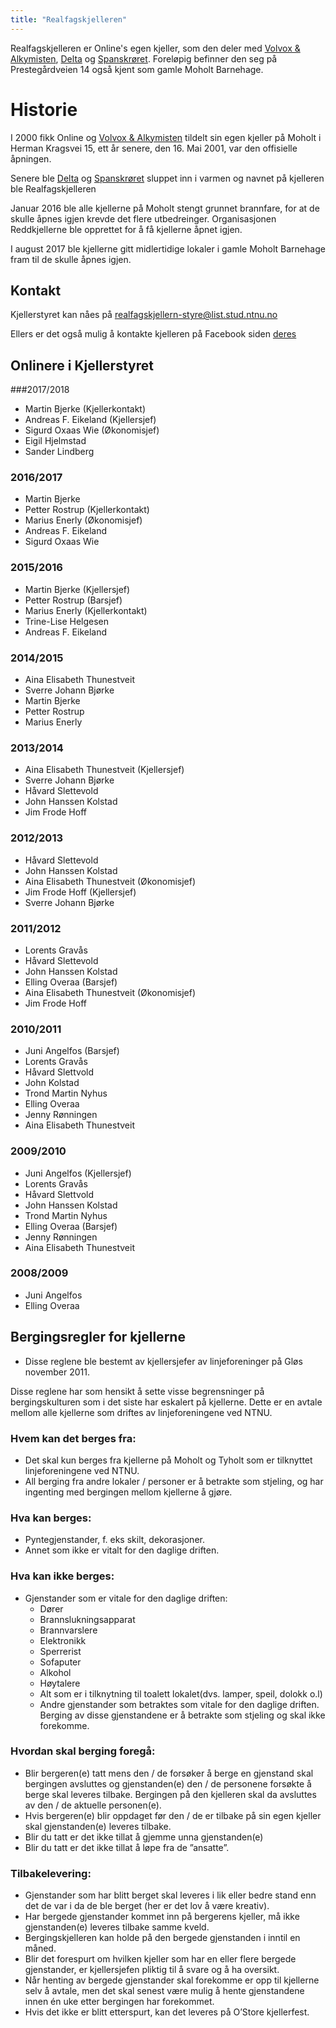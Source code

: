 ```yaml
---
title: "Realfagskjelleren"
---
```


Realfagskjelleren er Online's egen kjeller, som den deler med [Volvox & Alkymisten](http://www.volvox.no/), [Delta](https://www.deltahouse.no/) og [Spanskrøret](http://www.spanskroret.no). Foreløpig befinner den seg på Prestegårdveien 14 også kjent som gamle Moholt Barnehage.

# Historie

I 2000 fikk Online og [Volvox & Alkymisten](http://www.volvox.no/) tildelt sin egen kjeller på Moholt i Herman Kragsvei 15, ett år senere, den 16. Mai 2001, var den offisielle åpningen.

Senere ble [Delta](https://www.deltahouse.no/) og [Spanskrøret](http://www.spanskroret.no) sluppet inn i varmen og navnet på kjelleren ble Realfagskjelleren

Januar 2016 ble alle kjellerne på Moholt stengt grunnet brannfare, for at de skulle åpnes igjen krevde det flere utbedreinger. Organisasjonen Reddkjellerne ble opprettet for å få kjellerne åpnet igjen.

I august 2017 ble kjellerne gitt midlertidige lokaler i gamle Moholt Barnehage fram til de skulle åpnes igjen. 

## Kontakt

Kjellerstyret kan nåes på [realfagskjellern-styre@list.stud.ntnu.no](mailto:realfagskjellern-styre@list.stud.ntnu.no)

Ellers er det også mulig å kontakte kjelleren på Facebook siden [deres](https://www.facebook.com/Realfagskjelleren/)


## Onlinere i Kjellerstyret

###2017/2018

* Martin Bjerke (Kjellerkontakt)
* Andreas F. Eikeland (Kjellersjef)
* Sigurd Oxaas Wie (Økonomisjef)
* Eigil Hjelmstad
* Sander Lindberg

### 2016/2017

* Martin Bjerke
* Petter Rostrup (Kjellerkontakt)
* Marius Enerly (Økonomisjef)
* Andreas F. Eikeland
* Sigurd Oxaas Wie

### 2015/2016

* Martin Bjerke (Kjellersjef)
* Petter Rostrup (Barsjef)
* Marius Enerly (Kjellerkontakt)
* Trine-Lise Helgesen
* Andreas F. Eikeland

### 2014/2015

* Aina Elisabeth Thunestveit
* Sverre Johann Bjørke
* Martin Bjerke
* Petter Rostrup
* Marius Enerly

### 2013/2014

* Aina Elisabeth Thunestveit (Kjellersjef)
* Sverre Johann Bjørke
* Håvard Slettevold
* John Hanssen Kolstad
* Jim Frode Hoff

### 2012/2013

* Håvard Slettevold
* John Hanssen Kolstad
* Aina  Elisabeth Thunestveit (Økonomisjef)
* Jim Frode Hoff (Kjellersjef)
* Sverre Johann Bjørke

### 2011/2012

* Lorents Gravås
* Håvard Slettevold
* John Hanssen Kolstad
* Elling Overaa (Barsjef)
* Aina  Elisabeth Thunestveit (Økonomisjef)
* Jim Frode Hoff

### 2010/2011

* Juni Angelfos (Barsjef)
* Lorents Gravås
* Håvard Slettvold
* John Kolstad
* Trond Martin Nyhus
* Elling Overaa
* Jenny Rønningen
* Aina  Elisabeth Thunestveit

### 2009/2010

* Juni Angelfos (Kjellersjef)
* Lorents Gravås
* Håvard Slettvold
* John Hanssen Kolstad
* Trond Martin Nyhus
* Elling Overaa (Barsjef)
* Jenny Rønningen
* Aina  Elisabeth Thunestveit

### 2008/2009

* Juni Angelfos
* Elling Overaa


## Bergingsregler for kjellerne

* Disse reglene ble bestemt av kjellersjefer av linjeforeninger på Gløs november 2011.

Disse reglene har som hensikt å sette visse begrensninger på bergingskulturen som i det siste har eskalert på kjellerne. Dette er en avtale mellom alle kjellerne som driftes av linjeforeningene ved NTNU.

### Hvem kan det berges fra:

* Det skal kun berges fra kjellerne på Moholt og Tyholt som er tilknyttet linjeforeningene ved NTNU.
* All berging fra andre lokaler / personer er å betrakte som stjeling, og har ingenting med bergingen mellom kjellerne å gjøre.

 

### Hva kan berges:

* Pyntegjenstander, f. eks skilt, dekorasjoner.
* Annet som ikke er vitalt for den daglige driften.

 

### Hva kan ikke berges:

* Gjenstander som er vitale for den daglige driften:
    * Dører
    * Brannslukningsapparat
    * Brannvarslere
    * Elektronikk
    * Sperrerist
    * Sofaputer
    * Alkohol
    * Høytalere
    * Alt som er i tilknytning til toalett lokalet(dvs. lamper, speil, dolokk o.l)
    * Andre gjenstander som betraktes som vitale for den daglige driften. Berging av disse gjenstandene er å betrakte som stjeling og skal ikke forekomme.

 

### Hvordan skal berging foregå:

* Blir bergeren(e) tatt mens den / de forsøker å berge en gjenstand skal bergingen avsluttes og gjenstanden(e) den / de personene forsøkte å berge skal leveres tilbake. Bergingen på den kjelleren skal da avsluttes av den / de aktuelle personen(e).
* Hvis bergeren(e) blir oppdaget før den / de er tilbake på sin egen kjeller skal gjenstanden(e) leveres tilbake.
* Blir du tatt er det ikke tillat å gjemme unna gjenstanden(e)
* Blir du tatt er det ikke tillat å løpe fra de ”ansatte”.

### Tilbakelevering:

* Gjenstander som har blitt berget skal leveres i lik eller bedre stand enn det de var i da de ble berget (her er det lov å være kreativ).
* Har bergede gjenstander kommet inn på bergerens kjeller, må ikke gjenstanden(e) leveres tilbake samme kveld.
* Bergingskjelleren kan holde på den bergede gjenstanden i inntil en måned.
* Blir det forespurt om hvilken kjeller som har en eller flere bergede gjenstander, er kjellersjefen pliktig til å svare og å ha oversikt.
* Når henting av bergede gjenstander skal forekomme er opp til kjellerne selv å avtale, men det skal senest være mulig å hente gjenstandene innen én uke etter bergingen har forekommet.
* Hvis det ikke er blitt etterspurt, kan det leveres på O’Store kjellerfest.